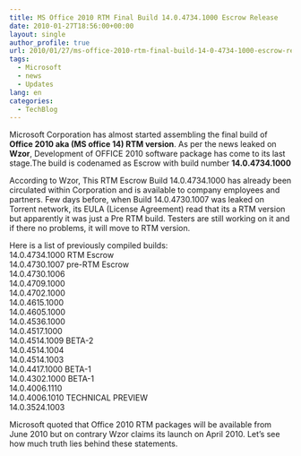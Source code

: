 ```yaml
---
title: MS Office 2010 RTM Final Build 14.0.4734.1000 Escrow Release
date: 2010-01-27T18:56:00+00:00
layout: single
author_profile: true
url: 2010/01/27/ms-office-2010-rtm-final-build-14-0-4734-1000-escrow-release/
tags:
  - Microsoft
  - news
  - Updates
lang: en
categories: 
  - TechBlog
---
```

Microsoft Corporation has almost started assembling the final build of **Office 2010 aka (MS office 14) RTM version**. As per the news leaked on **Wzor**, Development of OFFICE 2010 software package has come to its last stage.The build is codenamed as Escrow with build number **14.0.4734.1000**

According to Wzor, This RTM Escrow Build 14.0.4734.1000 has already been circulated within Corporation and is available to company employees and partners. Few days before, when Build 14.0.4730.1007 was leaked on Torrent network, its EULA (License Agreement) read that its a RTM version but apparently it was just a Pre RTM build. Testers are still working on it and if there no problems, it will move to RTM version.

Here is a list of previously compiled builds:  
14.0.4734.1000 RTM Escrow  
14.0.4730.1007 pre-RTM Escrow  
14.0.4730.1006  
14.0.4709.1000  
14.0.4702.1000  
14.0.4615.1000  
14.0.4605.1000  
14.0.4536.1000  
14.0.4517.1000  
14.0.4514.1009 BETA-2  
14.0.4514.1004  
14.0.4514.1003  
14.0.4417.1000 BETA-1  
14.0.4302.1000 BETA-1  
14.0.4006.1110  
14.0.4006.1010 TECHNICAL PREVIEW  
14.0.3524.1003

Microsoft quoted that Office 2010 RTM packages will be available from June 2010 but on contrary Wzor claims its launch on April 2010. Let’s see how much truth lies behind these statements.
